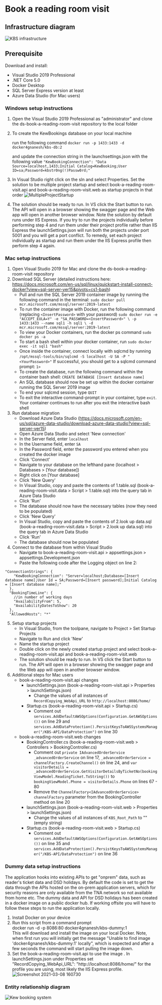 # Book a reading room visit

## Infrastructure diagram
![KBS infrastructure](https://user-images.githubusercontent.com/40386980/110319498-e5e3c200-8006-11eb-9763-73cc9a394ea6.jpg)


## Prerequisite

Download and install:

- Visual Studio 2019 Professional
- .NET Core 5.0
- Docker Desktop
- SQL Server Express version at least
- Azure Data Studio (for Mac users)

### Windows setup instructions
1. Open the Visual Studio 2019 Professional as "administrator" and clone the ds-book-a-reading-room-visit repository to the local folder
2. To create the KewBookings database on your local machine

	run the following command 
	`docker run -p 1433:1433 -d docker4gnanesh/kbs-db:2`

	and update the connection string in the launchsettings.json with the following value
	`"KewBookingConnection": "Data Source=localhost,1433;Initial Catalog=KewBooking;User ID=sa;Password=kbstr0ng(!)Passw0rd;"`
	
3. In Visual Studio right click on the sln and select Properties. Set the solution to be multiple project startup and select book-a-reading-room-visit.api and book-a-reading-room-visit.web as startup projects in that order
![MultipleProjectStartup](https://user-images.githubusercontent.com/25226428/109620527-e4f7ef80-7b31-11eb-81ab-dc8d3ad3e603.png)
4. The solution should be ready to run. In VS click the Start button to run. The API will open in a browser showing the swagger page and the Web app will open in another browser window. Note the solution by default runs under IIS Express. If you try to run the projects individually before performing step 4 and run them under their project profile rather than IIS Express the launchSettings.json will run both the projects under port 5001 and you will get a port conflict. To remedy, set each project individually as startup and run them under the IIS Express profile then perform step 4 again.


### Mac setup instructions
1. Open Visual Studio 2019 for Mac and clone the ds-book-a-reading-room-visit repository
2. Download SQL Server (detailed instructions here: https://docs.microsoft.com/en-us/sql/linux/quickstart-install-connect-docker?view=sql-server-ver15&pivots=cs1-bash)
	- Pull and run the SQL Server 2019 container image by running the following command in the terminal: `sudo docker pull mcr.microsoft.com/mssql/server:2019-latest`
	- To run the container image with Docker, run the following command (replacing `<InsertPassword>` with your password)
	`sudo docker run -e "ACCEPT_EULA=Y" -e "SA_PASSWORD=<InsertPassword>" \ -p 1433:1433 --name sql1 -h sql1 \ -d mcr.microsoft.com/mssql/server:2019-latest`
	- To view your Docker containers, run the docker ps command `sudo docker ps -a`
	- To start a bash shell within your docker container, run `sudo docker exec -it sql1 "bash"`
	- Once inside the container, connect locally with sqlcmd by running `/opt/mssql-tools/bin/sqlcmd -S localhost -U SA -P "<YourPassword>"` If successful, you should get to a sqlcmd command prompt: `1>`
	- To create the database, run the following command within the container bash shell: `CREATE DATABASE [Insert database name]`
	- An SQL database should now be set up within the docker container running the SQL Server 2019 image
	- To end your sqlcmd session, type `QUIT`
	- To exit the interactive command-prompt in your container, type `exit`. Your container continues to run after you exit the interactive bash shell
3. Run database migration
	- Download Azure Data Studio (https://docs.microsoft.com/en-us/sql/azure-data-studio/download-azure-data-studio?view=sql-server-ver15)
	- Open Azure Data Studio and select 'New connection'
	- In the Server field, enter `localhost`
	- In the Username field, enter `SA`
	- In the Password field, enter the password you entered when you created the docker image
	- Click 'Connect'
	- Navigate to your database on the lefthand pane (localhost > Databases > [Your database])
	- Right click on [Your database]
	- Click 'New Query'
	- In Visual Studio, copy and paste the contents of 1.table.sql (book-a-reading-room-visit.data > Script > 1.table.sql) into the query tab in Azure Data Studio
	- Click 'Run'
	- The database should now have the necessary tables (now they need to be populated)
	- Click 'New Query'
	- In Visual Studio, copy and paste the contents of 2.look up data.sql (book-a-reading-room-visit.data > Script > 2.look up data.sql) into the query tab in Azure Data Studio
	- Click 'Run'
	- The database should now be populated
4. Connect to the database from within Visual Studio
	- Navigate to book-a-reading-room-visit.api > appsettings.json > appsettings.Development.json
	- Paste the following code after the Logging object on line 2:
```
"ConnectionStrings": {
    "KewBookingConnection": "Server=localhost;Database=[Insert database name];User Id = SA;Password=[Insert password];Initial Catalog = [Insert database name];"
  },
  "BookingTimeLine": {
    //in number of working days
    "AvailabilityFrom": 5,
    "AvailabilityDatesToShow": 20
  },
  "AllowedHosts": "*"
  ```
5. Setup startup projects
	- In Visual Studio, from the toolpane, navigate to Project > Set Startup Projects
	- Navigate to Run and click 'New'
	- Name the startup project
	- Double click on the newly created startup project and select book-a-reading-room-visit.api and book-a-reading-room-visit.web
	- The solution should be ready to run. In VS click the Start button to run. The API will open in a browser showing the swagger page and the Web app will open in another browser window.
6. Additional steps for Mac users
	- book-a-reading-room-visit.api changes
		- launchSettings.json (book-a-reading-room-visit.api > Properties > launchSettings.json) 
			- Change the values of all instances of `RecordCopying_WebApi_URL` to `http://localhost:8086/home/`
		- Startup.cs (book-a-reading-room-visit.api > Startup.cs) 
			- Comment out `services.AddDefaultAWSOptions(Configuration.GetAWSOptions())` on line 29 and `services.AddDataProtection().PersistKeysToAWSSystemsManager("/KBS-API/DataProtection")` on line 30
	- book-a-reading-room-visit.web changes
		- BookingController.cs (book-a-reading-room-visit.web > Controllers > BookingController.cs)
			- Comment out `private IAdvancedOrderService _advancedOrderService` on line 17, `_advancedOrderService = channelFactory.CreateChannel()` on line 24, and `var visitorDetails = _advancedOrderService.GetVisitorDetailsByTicketNo(bookingViewModel.ReadingTicket.ToString())` to `bookingViewModel.Phone = visitorDetails.Phone` on lines 67 - 80
			- Remove the `ChannelFactory<IAdvancedOrderService> channelFactory` parameter from the BookingController method on line 20
		- launchSettings.json (book-a-reading-room-visit.web > Properties > launchSettings.json) 
			- Change the values of all instances of `KBS_Root_Path` to "" (empty string)
		- Startup.cs (book-a-reading-room-visit.web > Startup.cs)
			- Comment out `services.AddDefaultAWSOptions(Configuration.GetAWSOptions())` on line 35 and `services.AddDataProtection().PersistKeysToAWSSystemsManager("/KBS-API/DataProtection")` on line 36

### Dummy data setup instructions
The application hooks into existing APIs to get "onprem" data, such as reader's ticket data and DSD holidays. By default the code is set to get the data through the APIs hosted on the on-prem application servers, which for security reasons are only available from the TNA network so not available from home etc. The dummy data and API for DSD holidays has been created in a docker image on a public docker hub. If working offsite you will have to follow these steps to run the application locally.
1. Install Docker on your device
2. Run this script from a command prompt </br>
	  docker run -d -p 8086:80 docker4gnanesh/kbs-dummy:1 </br>
This will download and install the image on your local Docker. Note, when first run you will initially get the message "Unable to find image 'docker4gnanesh/kbs-dummy:1' locally", which is expected and after a few seconds the command will start pulling the image down.
3. Set the book-a-reading-room-visit.api to use the image . In launchSettings.json under Properties set "RecordCopying_WebApi_URL": "http://localhost:8086/home/" for the profile you are using, most likely the IIS Express profile.
![Screenshot 2021-03-08 160730](https://user-images.githubusercontent.com/25226428/110347459-8dbdb780-8028-11eb-801f-f0389c8323c6.png)




### Entity relationship diagram

![Kew booking system](https://user-images.githubusercontent.com/40386980/113402255-a22d6f80-939c-11eb-8e5c-01ca9010248f.jpg)
